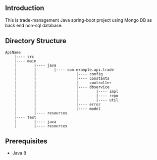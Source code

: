 ## Introduction

This is trade-management Java spring-boot project using Mongo DB as back end non-sql database.

## Directory Structure

    ApiName
        |---- src
        |---- main
        |        |---- java
        |        |        |---- com.example.api.trade
        |        |                  |---- config
        |        |                  |---- constants
        |        |                  |---- controller
        |        |                  |---- dbservice
        |        |                  |        |---- impl
        |        |                  |        |---- repo
        |        |                  |        |---- util
        |        |                  |---- error
        |        |                  |---- model
        |        |---- resources
        |---- test
        |        |---- java
        |        |---- resources

## Prerequisites
* Java 8